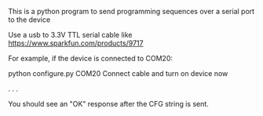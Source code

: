 This is a python program to send programming sequences over a serial port to the device

Use a usb to 3.3V TTL serial cable like https://www.sparkfun.com/products/9717

For example, if the device is connected to COM20:

python configure.py COM20
Connect cable and turn on device now

.
.
.


You should see an "OK" response after the CFG string is sent.
